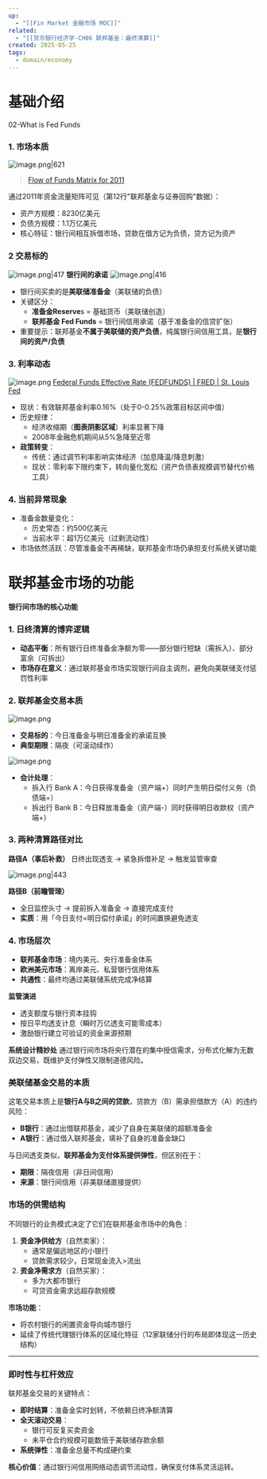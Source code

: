 ```yaml
---
up:
  - "[[Fin Market 金融市场 MOC]]"
related:
  - "[[货币银行经济学-CH06 联邦基金：最终清算]]"
created: 2025-05-25
tags:
  - domain/economy
---
```



# 基础介绍 

02-What is Fed Funds


### 1. 市场本质

![image.png|621](https://s1.vika.cn/space/2025/05/25/252310e706aa405997b675a37facbd63)
> [Flow of Funds Matrix for 2011](https://www.federalreserve.gov/releases/z1/20121206/z1.pdf)


通过2011年资金流量矩阵可见（第12行"联邦基金与证券回购"数据）：
- 资产方规模：8230亿美元
- 负债方规模：1.1万亿美元
- 核心特征：银行间相互拆借市场，贷款在借方记为负债，贷方记为资产

### 2 交易标的


![image.png|417](https://s1.vika.cn/space/2025/05/25/3ae66b258d084765821cb3c0f9979e0c)
**银行间的承诺**
![image.png|416](https://s1.vika.cn/space/2025/05/25/9e3858581c9a4966bfdaa8f237678b96)



- 银行间买卖的是**美联储准备金**（美联储的负债）
- 关键区分：
  - **准备金Reserve**s = 基础货币（美联储创造）
  - **联邦基金 Fed Funds** = 银行间信用承诺（基于准备金的信贷扩张）
- 重要提示：联邦基金**不属于美联储的资产负债**，纯属银行间信用工具，是**银行间的资产/负债**

### 3. 利率动态

![image.png](https://s1.vika.cn/space/2025/05/25/e7bc293138264672819901f60b939dc8)
[Federal Funds Effective Rate (FEDFUNDS) \| FRED \| St. Louis Fed](https://fred.stlouisfed.org/series/FEDFUNDS)



- 现状：有效联邦基金利率0.16%（处于0-0.25%政策目标区间中值）
- 历史规律：
  - 经济收缩期（**图表阴影区域**）利率显著下降
  - 2008年金融危机期间从5%急降至近零
- **政策转变**：
  - 传统：通过调节利率影响实体经济（加息降温/降息刺激）
  - 现状：零利率下限约束下，转向量化宽松（资产负债表规模调节替代价格工具）

### 4. 当前异常现象
- 准备金数量变化：
  - 历史常态：约500亿美元
  - 当前水平：超1万亿美元（过剩流动性）
- 市场依然活跃：尽管准备金不再稀缺，联邦基金市场仍承担支付系统关键功能


# 联邦基金市场的功能

**银行间市场的核心功能**

### 1. 日终清算的博弈逻辑

- **动态平衡**：所有银行日终准备金净额为零——部分银行短缺（需拆入）、部分富余（可拆出）
- **市场存在意义**：通过联邦基金市场实现银行间自主调剂，避免向美联储支付惩罚性利率

### 2. 联邦基金交易本质

![image.png](https://s1.vika.cn/space/2025/05/25/08cfeb74528f49e0982d0ba5ec456084)

- **交易标的**：今日准备金与明日准备金的承诺互换
- **典型期限**：隔夜（可滚动续作）

![image.png](https://s1.vika.cn/space/2025/05/25/4f9cb48c2f294ce49782a0d434ba7f7f)


- **会计处理**：
  - 拆入行 Bank A：今日获得准备金（资产端+）同时产生明日偿付义务（负债端+）
  - 拆出行 Bank B：今日释放准备金（资产端-）同时获得明日收款权（资产端+）

### 3. 两种清算路径对比

**路径A（事后补救）**
日终出现透支 → 紧急拆借补足 → 触发监管审查

![image.png|443](https://s1.vika.cn/space/2025/05/25/cd62a2bd921e42b6ade06aef30a4df3d)

**路径B（前瞻管理）**
- 全日监控头寸 → 提前拆入准备金 → 直接完成支付
- **实质**：用「今日支付=明日偿付承诺」的时间置换避免透支

### 4. 市场层次

- **联邦基金市场**：境内美元、央行准备金体系
- **欧洲美元市场**：离岸美元、私营银行信用体系
- **共通性**：最终均通过美联储系统完成净结算

**监管演进**
- 透支额度与银行资本挂钩
- 按日平均透支计息（瞬时万亿透支可能零成本）
- 激励银行建立可验证的资金来源预期

**系统设计精妙处**
通过银行间市场将央行潜在的集中授信需求，分布式化解为无数双边交易，既维护支付弹性又限制道德风险。


### **美联储基金交易的本质**

这笔交易本质上是**银行A与B之间的贷款**，贷款方（B）需承担借款方（A）的违约风险：
- **B银行**：通过出借联邦基金，减少了自身在美联储的超额准备金
- **A银行**：通过借入联邦基金，填补了自身的准备金缺口

与日间透支类似，**联邦基金为支付体系提供弹性**，但区别在于：
- **期限**：隔夜信用（非日间信用）
- **来源**：银行间信用（非美联储直接提供）

### **市场的供需结构**

不同银行的业务模式决定了它们在联邦基金市场中的角色：
1. **资金净供给方**（自然卖家）：
   - 通常是偏远地区的小银行
   - 贷款需求较少，日常现金流入>流出
2. **资金净需求方**（自然买家）：
   - 多为大都市银行
   - 可贷资金需求远超存款规模

**市场功能**：
- 将农村银行的闲置资金导向城市银行
- 延续了传统代理银行体系的区域化特征（12家联储分行的布局即体现这一历史结构）

---

### **即时性与杠杆效应**

联邦基金交易的关键特点：
- **即时结算**：准备金实时划转，不依赖日终净额清算
- **全天滚动交易**：
  - 银行可反复买卖资金
  - 未平仓合约规模可能数倍于美联储存款余额
- **系统弹性**：准备金总量不构成硬约束

**核心价值**：通过银行间信用网络动态调节流动性，确保支付体系灵活运转。